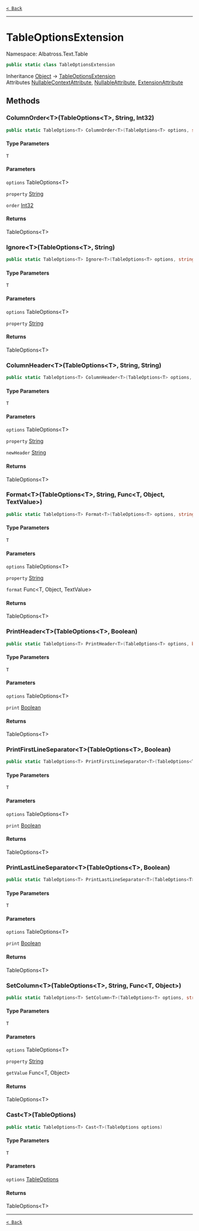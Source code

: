 [`< Back`](../../../)

---

# TableOptionsExtension

Namespace: Albatross.Text.Table

```csharp
public static class TableOptionsExtension
```

Inheritance [Object](https://docs.microsoft.com/en-us/dotnet/api/system.object) → [TableOptionsExtension](./albatross/text/table/tableoptionsextension)<br>
Attributes [NullableContextAttribute](https://docs.microsoft.com/en-us/dotnet/api/system.runtime.compilerservices.nullablecontextattribute), [NullableAttribute](https://docs.microsoft.com/en-us/dotnet/api/system.runtime.compilerservices.nullableattribute), [ExtensionAttribute](https://docs.microsoft.com/en-us/dotnet/api/system.runtime.compilerservices.extensionattribute)

## Methods

### **ColumnOrder&lt;T&gt;(TableOptions&lt;T&gt;, String, Int32)**

```csharp
public static TableOptions<T> ColumnOrder<T>(TableOptions<T> options, string property, int order)
```

#### Type Parameters

`T`<br>

#### Parameters

`options` TableOptions&lt;T&gt;<br>

`property` [String](https://docs.microsoft.com/en-us/dotnet/api/system.string)<br>

`order` [Int32](https://docs.microsoft.com/en-us/dotnet/api/system.int32)<br>

#### Returns

TableOptions&lt;T&gt;<br>

### **Ignore&lt;T&gt;(TableOptions&lt;T&gt;, String)**

```csharp
public static TableOptions<T> Ignore<T>(TableOptions<T> options, string property)
```

#### Type Parameters

`T`<br>

#### Parameters

`options` TableOptions&lt;T&gt;<br>

`property` [String](https://docs.microsoft.com/en-us/dotnet/api/system.string)<br>

#### Returns

TableOptions&lt;T&gt;<br>

### **ColumnHeader&lt;T&gt;(TableOptions&lt;T&gt;, String, String)**

```csharp
public static TableOptions<T> ColumnHeader<T>(TableOptions<T> options, string property, string newHeader)
```

#### Type Parameters

`T`<br>

#### Parameters

`options` TableOptions&lt;T&gt;<br>

`property` [String](https://docs.microsoft.com/en-us/dotnet/api/system.string)<br>

`newHeader` [String](https://docs.microsoft.com/en-us/dotnet/api/system.string)<br>

#### Returns

TableOptions&lt;T&gt;<br>

### **Format&lt;T&gt;(TableOptions&lt;T&gt;, String, Func&lt;T, Object, TextValue&gt;)**

```csharp
public static TableOptions<T> Format<T>(TableOptions<T> options, string property, Func<T, object, TextValue> format)
```

#### Type Parameters

`T`<br>

#### Parameters

`options` TableOptions&lt;T&gt;<br>

`property` [String](https://docs.microsoft.com/en-us/dotnet/api/system.string)<br>

`format` Func&lt;T, Object, TextValue&gt;<br>

#### Returns

TableOptions&lt;T&gt;<br>

### **PrintHeader&lt;T&gt;(TableOptions&lt;T&gt;, Boolean)**

```csharp
public static TableOptions<T> PrintHeader<T>(TableOptions<T> options, bool print)
```

#### Type Parameters

`T`<br>

#### Parameters

`options` TableOptions&lt;T&gt;<br>

`print` [Boolean](https://docs.microsoft.com/en-us/dotnet/api/system.boolean)<br>

#### Returns

TableOptions&lt;T&gt;<br>

### **PrintFirstLineSeparator&lt;T&gt;(TableOptions&lt;T&gt;, Boolean)**

```csharp
public static TableOptions<T> PrintFirstLineSeparator<T>(TableOptions<T> options, bool print)
```

#### Type Parameters

`T`<br>

#### Parameters

`options` TableOptions&lt;T&gt;<br>

`print` [Boolean](https://docs.microsoft.com/en-us/dotnet/api/system.boolean)<br>

#### Returns

TableOptions&lt;T&gt;<br>

### **PrintLastLineSeparator&lt;T&gt;(TableOptions&lt;T&gt;, Boolean)**

```csharp
public static TableOptions<T> PrintLastLineSeparator<T>(TableOptions<T> options, bool print)
```

#### Type Parameters

`T`<br>

#### Parameters

`options` TableOptions&lt;T&gt;<br>

`print` [Boolean](https://docs.microsoft.com/en-us/dotnet/api/system.boolean)<br>

#### Returns

TableOptions&lt;T&gt;<br>

### **SetColumn&lt;T&gt;(TableOptions&lt;T&gt;, String, Func&lt;T, Object&gt;)**

```csharp
public static TableOptions<T> SetColumn<T>(TableOptions<T> options, string property, Func<T, object> getValue)
```

#### Type Parameters

`T`<br>

#### Parameters

`options` TableOptions&lt;T&gt;<br>

`property` [String](https://docs.microsoft.com/en-us/dotnet/api/system.string)<br>

`getValue` Func&lt;T, Object&gt;<br>

#### Returns

TableOptions&lt;T&gt;<br>

### **Cast&lt;T&gt;(TableOptions)**

```csharp
public static TableOptions<T> Cast<T>(TableOptions options)
```

#### Type Parameters

`T`<br>

#### Parameters

`options` [TableOptions](./albatross/text/table/tableoptions)<br>

#### Returns

TableOptions&lt;T&gt;<br>

---

[`< Back`](../../../)
